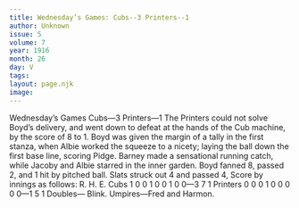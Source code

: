 ```yaml
---
title: Wednesday’s Games: Cubs--3 Printers--1
author: Unknown
issue: 5
volume: 7
year: 1916
month: 26
day: V
tags:
layout: page.njk
image:
---
```

Wednesday’s Games    Cubs—3 Printers—1       The Printers could not solve Boyd’s delivery, and went down to defeat at the hands of the Cub machine, by the score of 8 to 1.       Boyd was given the margin of a tally in the first stanza, when Albie worked the squeeze to a nicety; laying the ball down the first base line, scoring Pidge.       Barney made a sensational running catch, while Jacoby and Albie starred in the inner garden.       Boyd fanned 8, passed 2, and 1 hit by pitched ball. Slats struck out 4 and passed 4,       Score by innings as follows:       R. H. E. Cubs 1 0 0 1 0 0 1 0 0—3 7 1 Printers 0 0 0 1 0 0 0 0 0—1 5 1       Doubles— Blink.       Umpires—Fred and Harmon.   
